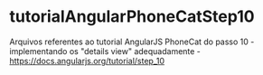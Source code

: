 # tutorialAngularPhoneCatStep10
Arquivos referentes  ao tutorial AngularJS PhoneCat do passo 10 - implementando os "details view" adequadamente - https://docs.angularjs.org/tutorial/step_10
